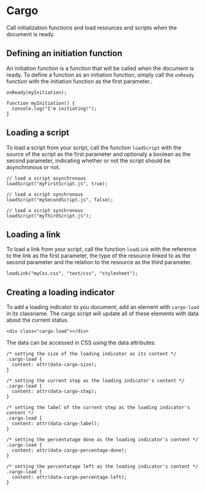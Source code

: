 # Cargo
Call initialization functions and load resources and scripts when the document is ready.

## Defining an initiation function
An initiation function is a function that will be called when the document is ready. To define a function as an initiation function, simply call the `onReady` function with the initiation function as the first parameter..

```
onReady(myInitiation);

function myInitiation() {
  console.log("I'm initiating!");
}
```

## Loading a script
To load a script from your script, call the function `loadScript` with the source of the script as the first parameter and optionaly a boolean as the second parameter, indicating whether or not the script should be asynchronous or not.

```
// load a script asynchronous
loadScript("myFirstScript.js", true);

// load a script synchronous
loadScript("mySecondScript.js", false);

// load a script synchronous
loadScript("myThirdScript.js");
```

## Loading a link
To load a link from your script, call the function `loadLink` with the reference to the link as the first parameter, the type of the resource linked to as the second parameter and the relation to the resource as the third parameter.

```
loadLink("myCss.css", "text/css", "stylesheet");
```

## Creating a loading indicator
To add a loading indicator to you document, add an element with `cargo-load` in its classname. The cargo script will update all of these elements with data about the current status.

```
<div class="cargo-load"></div>
```

The data can be accessed in CSS using the data attributes.

```
/* setting the size of the loading indicator as its content */
.cargo-load {
  content: attr(data-cargo-size);
}

/* setting the current step as the loading indicator's content */
.cargo-load {
  content: attr(data-cargo-step);
}

/* setting the label of the current step as the loading indicator's content */
.cargo-load {
  content: attr(data-cargo-label);
}

/* setting the percentatage done as the loading indicator's content */
.cargo-load {
  content: attr(data-cargo-percentage-done);
}

/* setting the percentatage left as the loading indicator's content */
.cargo-load {
  content: attr(data-cargo-percentage-left);
}
```
